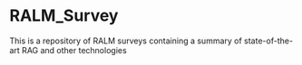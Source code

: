 # RALM_Survey
This is a repository of RALM surveys containing a summary of state-of-the-art RAG and other technologies

